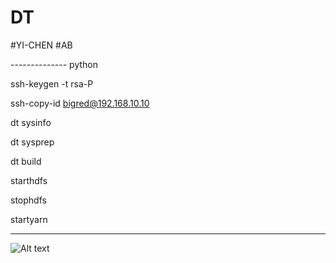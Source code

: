 # DT

#YI-CHEN
#AB

-------------- python

ssh-keygen -t rsa-P

ssh-copy-id bigred@192.168.10.10

dt sysinfo

dt sysprep

dt build

starthdfs

stophdfs

startyarn

--------------

![Alt text]()

